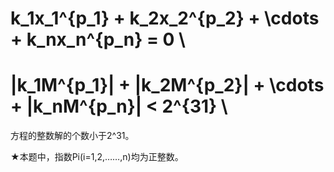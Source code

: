 

#  k_1x_1^{p_1} + k_2x_2^{p_2} + \cdots + k_nx_n^{p_n} = 0 \



#  |k_1M^{p_1}| + |k_2M^{p_2}| + \cdots + |k_nM^{p_n}| &lt; 2^{31} \


<p>
方程的整数解的个数小于2^31。
</p>
<p>
★本题中，指数Pi(i=1,2,……,n)均为正整数。
</p>
